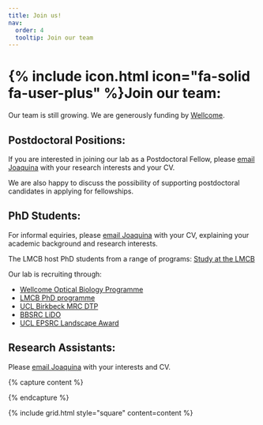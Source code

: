 ```yaml
---
title: Join us!
nav:
  order: 4
  tooltip: Join our team
---
```


# {% include icon.html icon="fa-solid fa-user-plus" %}Join our team:

Our team is still growing. We are generously funding by [Wellcome](https://wellcome.org/grant-funding/schemes/career-development-awards). 

## Postdoctoral Positions:

If you are interested in joining our lab as a Postdoctoral Fellow, please [email Joaquina](/contact) with your research interests and your CV.

We are also happy to discuss the possibility of supporting postdoctoral candidates in applying for fellowships.

## PhD Students:

For informal equiries, please [email Joaquina](/contact) with your CV, explaining your academic background and research interests.

The LMCB host PhD students from a range of programs: [Study at the LMCB](https://www.ucl.ac.uk/lifesciences-faculty/laboratory-molecular-cell-biology/education-and-training/study-lmcb/phd-programmes)

Our lab is recruiting through: 
- [Wellcome Optical Biology Programme](https://opticalbiology.org/)
- [LMCB PhD programme](https://www.ucl.ac.uk/lifesciences-faculty/laboratory-molecular-cell-biology/education-and-training/study-lmcb/phd-programmes/molecular-cell)
- [UCL Birkbeck MRC DTP](https://www.uclbbk-mrcdtp.ac.uk/)
- [BBSRC LiDO](https://www.lido-dtp.ac.uk/)
- [UCL EPSRC Landscape Award](https://www.ucl.ac.uk/epsrc-doctoral-training/prospective-students/apply-ucl-epsrc-landscape-award-uela-studentship)

## Research Assistants:

Please [email Joaquina](/contact) with your interests and CV. 

{% capture content %}

{% endcapture %}

{% include grid.html style="square" content=content %}
